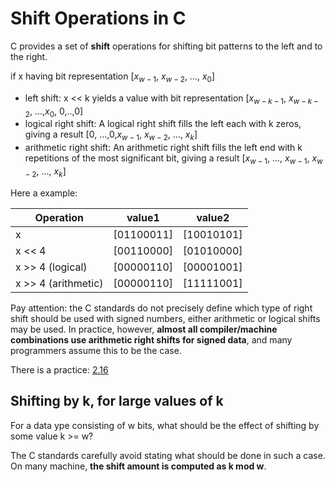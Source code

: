 # Shift Operations in C

C provides a set of **shift** operations for shifting bit patterns to the left and to the right.

if x having bit representation [$x_{w-1}$, $x_{w-2}$, ..., $x_0$]

- left shift: x << k yields a value with bit representation [$x_{w-k-1}$, $x_{w-k-2}$, ...,$x_0$, 0,..,0]
- logical right shift: A logical right shift fills the left each with k zeros, giving a result [0, ...,0,$x_{w-1}$, $x_{w-2}$, ..., $x_k$]
- arithmetic right shift: An arithmetic right shift fills the left end with k repetitions of the most significant bit, giving a result [$x_{w-1}$, ..., $x_{w-1}$, $x_{w-2}$, ..., $x_k$]

Here a example:

| Operation | value1 | value2|
| - | - | - |
|     x                  | [01100011] | [10010101]|
|  x << 4                | [00110000] | [01010000]|
|  x >> 4 (logical)      | [00000110] | [00001001]|
|  x >> 4 (arithmetic)   | [00000110] | [11111001]|

Pay attention: the C standards do not precisely define which type of right shift should be used with signed numbers, either arithmetic or logical shifts may be used. In practice, however, **almost all compiler/machine combinations use arithmetic right shifts for signed data**, and many programmers assume this to be the case.

There is a practice: [2.16](../../practice/2.16/README.md)

## Shifting by k, for large values of k

For a data ype consisting of w bits, what should be the effect of shifting by some value k >= w?

The C standards carefully avoid stating what should be done in such a case. On many machine, **the shift amount is computed as k mod w**.
